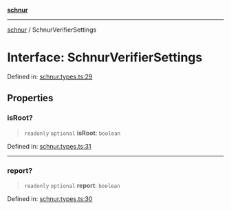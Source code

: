 [**schnur**](README.md)

***

[schnur](README.md) / SchnurVerifierSettings

# Interface: SchnurVerifierSettings

Defined in: [schnur.types.ts:29](https://github.com/bimandev/schnur.js/blob/735c3129c86254d7a740d1915e6b3d7d995a68a4/lib/schnur.types.ts#L29)

## Properties

### isRoot?

> `readonly` `optional` **isRoot**: `boolean`

Defined in: [schnur.types.ts:31](https://github.com/bimandev/schnur.js/blob/735c3129c86254d7a740d1915e6b3d7d995a68a4/lib/schnur.types.ts#L31)

***

### report?

> `readonly` `optional` **report**: `boolean`

Defined in: [schnur.types.ts:30](https://github.com/bimandev/schnur.js/blob/735c3129c86254d7a740d1915e6b3d7d995a68a4/lib/schnur.types.ts#L30)
